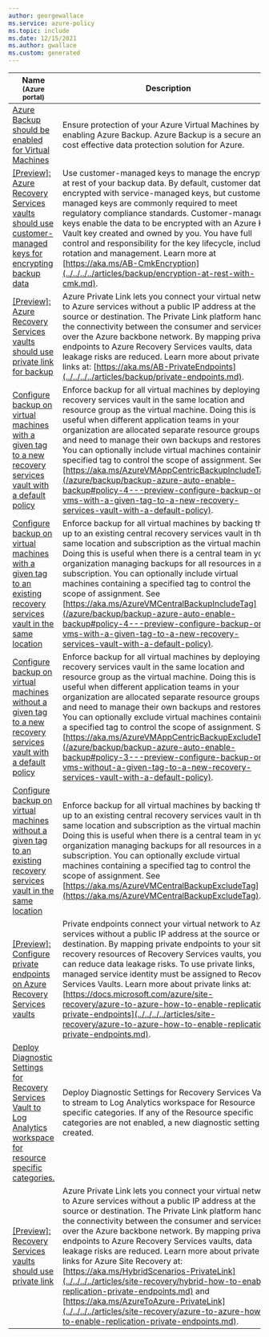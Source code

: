 ```yaml
---
author: georgewallace
ms.service: azure-policy
ms.topic: include
ms.date: 12/15/2021
ms.author: gwallace
ms.custom: generated
---
```


|Name<br /><sub>(Azure portal)</sub> |Description |Effect(s) |Version<br /><sub>(GitHub)</sub> |
|---|---|---|---|
|[Azure Backup should be enabled for Virtual Machines](https://portal.azure.com/#blade/Microsoft_Azure_Policy/PolicyDetailBlade/definitionId/%2Fproviders%2FMicrosoft.Authorization%2FpolicyDefinitions%2F013e242c-8828-4970-87b3-ab247555486d) |Ensure protection of your Azure Virtual Machines by enabling Azure Backup. Azure Backup is a secure and cost effective data protection solution for Azure. |AuditIfNotExists, Disabled |[3.0.0](https://github.com/Azure/azure-policy/blob/master/built-in-policies/policyDefinitions/Backup/VirtualMachines_EnableAzureBackup_Audit.json) |
|[\[Preview\]: Azure Recovery Services vaults should use customer-managed keys for encrypting backup data](https://portal.azure.com/#blade/Microsoft_Azure_Policy/PolicyDetailBlade/definitionId/%2Fproviders%2FMicrosoft.Authorization%2FpolicyDefinitions%2F2e94d99a-8a36-4563-bc77-810d8893b671) |Use customer-managed keys to manage the encryption at rest of your backup data. By default, customer data is encrypted with service-managed keys, but customer-managed keys are commonly required to meet regulatory compliance standards. Customer-managed keys enable the data to be encrypted with an Azure Key Vault key created and owned by you. You have full control and responsibility for the key lifecycle, including rotation and management. Learn more at [https://aka.ms/AB-CmkEncryption](../../../../articles/backup/encryption-at-rest-with-cmk.md). |Audit, Deny, Disabled |[1.0.0-preview](https://github.com/Azure/azure-policy/blob/master/built-in-policies/policyDefinitions/Backup/AzBackupRSVault_CMKEnabled_Audit.json) |
|[\[Preview\]: Azure Recovery Services vaults should use private link for backup](https://portal.azure.com/#blade/Microsoft_Azure_Policy/PolicyDetailBlade/definitionId/%2Fproviders%2FMicrosoft.Authorization%2FpolicyDefinitions%2Fdeeddb44-9f94-4903-9fa0-081d524406e3) |Azure Private Link lets you connect your virtual network to Azure services without a public IP address at the source or destination. The Private Link platform handles the connectivity between the consumer and services over the Azure backbone network. By mapping private endpoints to Azure Recovery Services vaults, data leakage risks are reduced. Learn more about private links at: [https://aka.ms/AB-PrivateEndpoints](../../../../articles/backup/private-endpoints.md). |Audit, Disabled |[2.0.0-preview](https://github.com/Azure/azure-policy/blob/master/built-in-policies/policyDefinitions/Backup/RecoveryServices_PrivateEndpoint_Audit.json) |
|[Configure backup on virtual machines with a given tag to a new recovery services vault with a default policy](https://portal.azure.com/#blade/Microsoft_Azure_Policy/PolicyDetailBlade/definitionId/%2Fproviders%2FMicrosoft.Authorization%2FpolicyDefinitions%2F83644c87-93dd-49fe-bf9f-6aff8fd0834e) |Enforce backup for all virtual machines by deploying a recovery services vault in the same location and resource group as the virtual machine. Doing this is useful when different application teams in your organization are allocated separate resource groups and need to manage their own backups and restores. You can optionally include virtual machines containing a specified tag to control the scope of assignment. See [https://aka.ms/AzureVMAppCentricBackupIncludeTag](/azure/backup/backup-azure-auto-enable-backup#policy-4---preview-configure-backup-on-vms-with-a-given-tag-to-a-new-recovery-services-vault-with-a-default-policy). |deployIfNotExists, auditIfNotExists, disabled |[5.0.0](https://github.com/Azure/azure-policy/blob/master/built-in-policies/policyDefinitions/Backup/VirtualMachineApplicationCentricBackup_Backup_Deploy_WithTag.json) |
|[Configure backup on virtual machines with a given tag to an existing recovery services vault in the same location](https://portal.azure.com/#blade/Microsoft_Azure_Policy/PolicyDetailBlade/definitionId/%2Fproviders%2FMicrosoft.Authorization%2FpolicyDefinitions%2F345fa903-145c-4fe1-8bcd-93ec2adccde8) |Enforce backup for all virtual machines by backing them up to an existing central recovery services vault in the same location and subscription as the virtual machine. Doing this is useful when there is a central team in your organization managing backups for all resources in a subscription. You can optionally include virtual machines containing a specified tag to control the scope of assignment. See [https://aka.ms/AzureVMCentralBackupIncludeTag](/azure/backup/backup-azure-auto-enable-backup#policy-4---preview-configure-backup-on-vms-with-a-given-tag-to-a-new-recovery-services-vault-with-a-default-policy). |deployIfNotExists, auditIfNotExists, disabled |[5.0.0](https://github.com/Azure/azure-policy/blob/master/built-in-policies/policyDefinitions/Backup/VirtualMachineWithTag_Backup_Deploy.json) |
|[Configure backup on virtual machines without a given tag to a new recovery services vault with a default policy](https://portal.azure.com/#blade/Microsoft_Azure_Policy/PolicyDetailBlade/definitionId/%2Fproviders%2FMicrosoft.Authorization%2FpolicyDefinitions%2F98d0b9f8-fd90-49c9-88e2-d3baf3b0dd86) |Enforce backup for all virtual machines by deploying a recovery services vault in the same location and resource group as the virtual machine. Doing this is useful when different application teams in your organization are allocated separate resource groups and need to manage their own backups and restores. You can optionally exclude virtual machines containing a specified tag to control the scope of assignment. See [https://aka.ms/AzureVMAppCentricBackupExcludeTag](/azure/backup/backup-azure-auto-enable-backup#policy-3---preview-configure-backup-on-vms-without-a-given-tag-to-a-new-recovery-services-vault-with-a-default-policy). |deployIfNotExists, auditIfNotExists, disabled |[5.0.0](https://github.com/Azure/azure-policy/blob/master/built-in-policies/policyDefinitions/Backup/VirtualMachineApplicationCentricBackup_Backup_Deploy_WithOutTag.json) |
|[Configure backup on virtual machines without a given tag to an existing recovery services vault in the same location](https://portal.azure.com/#blade/Microsoft_Azure_Policy/PolicyDetailBlade/definitionId/%2Fproviders%2FMicrosoft.Authorization%2FpolicyDefinitions%2F09ce66bc-1220-4153-8104-e3f51c936913) |Enforce backup for all virtual machines by backing them up to an existing central recovery services vault in the same location and subscription as the virtual machine. Doing this is useful when there is a central team in your organization managing backups for all resources in a subscription. You can optionally exclude virtual machines containing a specified tag to control the scope of assignment. See [https://aka.ms/AzureVMCentralBackupExcludeTag](https://aka.ms/AzureVMCentralBackupExcludeTag). |deployIfNotExists, auditIfNotExists, disabled |[5.0.0](https://github.com/Azure/azure-policy/blob/master/built-in-policies/policyDefinitions/Backup/VirtualMachineBackup_Backup_DeployIfNotExists.json) |
|[\[Preview\]: Configure private endpoints on Azure Recovery Services vaults](https://portal.azure.com/#blade/Microsoft_Azure_Policy/PolicyDetailBlade/definitionId/%2Fproviders%2FMicrosoft.Authorization%2FpolicyDefinitions%2Fe95a8a5c-0987-421f-84ab-df4d88ebf7d1) |Private endpoints connect your virtual network to Azure services without a public IP address at the source or destination. By mapping private endpoints to your site recovery resources of Recovery Services vaults, you can reduce data leakage risks. To use private links, managed service identity must be assigned to Recovery Services Vaults. Learn more about private links at: [https://docs.microsoft.com/azure/site-recovery/azure-to-azure-how-to-enable-replication-private-endpoints](../../../../articles/site-recovery/azure-to-azure-how-to-enable-replication-private-endpoints.md). |DeployIfNotExists, Disabled |[1.0.0-preview](https://github.com/Azure/azure-policy/blob/master/built-in-policies/policyDefinitions/Site%20Recovery/SiteRecovery_PrivateEndpoints_DeployIfNotExist.json) |
|[Deploy Diagnostic Settings for Recovery Services Vault to Log Analytics workspace for resource specific categories.](https://portal.azure.com/#blade/Microsoft_Azure_Policy/PolicyDetailBlade/definitionId/%2Fproviders%2FMicrosoft.Authorization%2FpolicyDefinitions%2Fc717fb0c-d118-4c43-ab3d-ece30ac81fb3) |Deploy Diagnostic Settings for Recovery Services Vault to stream to Log Analytics workspace for Resource specific categories. If any of the Resource specific categories are not enabled, a new diagnostic setting is created. |deployIfNotExists |[1.0.2](https://github.com/Azure/azure-policy/blob/master/built-in-policies/policyDefinitions/Backup/EnableRecoveryServiceVaultDiagnosticSetting_Backup_DeployIfNotExist.json) |
|[\[Preview\]: Recovery Services vaults should use private link](https://portal.azure.com/#blade/Microsoft_Azure_Policy/PolicyDetailBlade/definitionId/%2Fproviders%2FMicrosoft.Authorization%2FpolicyDefinitions%2F11e3da8c-1d68-4392-badd-0ff3c43ab5b0) |Azure Private Link lets you connect your virtual network to Azure services without a public IP address at the source or destination. The Private Link platform handles the connectivity between the consumer and services over the Azure backbone network. By mapping private endpoints to Azure Recovery Services vaults, data leakage risks are reduced. Learn more about private links for Azure Site Recovery at: [https://aka.ms/HybridScenarios-PrivateLink](../../../../articles/site-recovery/hybrid-how-to-enable-replication-private-endpoints.md) and [https://aka.ms/AzureToAzure-PrivateLink](../../../../articles/site-recovery/azure-to-azure-how-to-enable-replication-private-endpoints.md). |Audit, Disabled |[1.0.0-preview](https://github.com/Azure/azure-policy/blob/master/built-in-policies/policyDefinitions/Site%20Recovery/RecoveryServices_SiteRecovery_PrivateEndpoint_Audit.json) |
